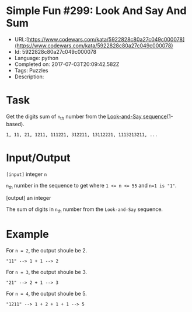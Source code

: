 # Simple Fun #299: Look And Say And Sum

 - URL:[https://www.codewars.com/kata/5922828c80a27c049c000078](https://www.codewars.com/kata/5922828c80a27c049c000078)
 - Id: 5922828c80a27c049c000078
 - Language: python
 - Completed on: 2017-07-03T20:09:42.582Z
 - Tags: Puzzles
 - Description:
# Task
Get the digits sum of `n`<sub>th</sub> number from the [Look-and-Say sequence](http://en.wikipedia.org/wiki/Look-and-say_sequence)(1-based).

`1, 11, 21, 1211, 111221, 312211, 13112221, 1113213211, ...`

# Input/Output

`[input]` integer `n`

`n`<sub>th</sub> number in the sequence to get where `1 <= n <= 55`  and `n=1 is "1"`.

[output] an integer

The sum of digits in `n`<sub>th</sub> number from the `Look-and-Say` sequence.

# Example

For `n = 2`, the output shoule be 2.

`"11" --> 1 + 1 --> 2`

For `n = 3`, the output shoule be 3.

`"21" --> 2 + 1 --> 3`

For `n = 4`, the output shoule be 5.

`"1211" --> 1 + 2 + 1 + 1 --> 5`


